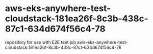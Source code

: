# aws-eks-anywhere-test-cloudstack-181ea26f-8c3b-438c-87c1-634d674f56c4-78
repository for use with E2E test job aws-eks-anywhere-test-cloudstack:181ea26f-8c3b-438c-87c1-634d674f56c4-78
